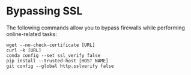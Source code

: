 # Bypassing SSL
The following commands allow you to bypass firewalls while performing online-related tasks:
```
wget --no-check-certificate [URL]
curl -k [URL]
conda config --set ssl_verify false
pip install --trusted-host [HOST NAME]
git config --global http.sslverify false
```
